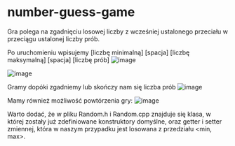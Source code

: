 # number-guess-game

Gra polega na zgadnięciu losowej liczby z wcześniej ustalonego przeciału w przeciągu ustalonej liczby prób.


Po uruchomieniu wpisujemy [liczbę minimalną] [spacja] [liczbę maksymalną] [spacja] [liczbę prób]
![image](https://github.com/bartpomietlo/number-guess-game/assets/163325596/3cc3208a-82e6-4305-9a45-bf3e5b2b30f9)

![image](https://github.com/bartpomietlo/number-guess-game/assets/163325596/a29e558b-ac95-4558-b53d-580dfbc2185e)

Gramy dopóki zgadniemy lub skończy nam się liczba prób
![image](https://github.com/bartpomietlo/number-guess-game/assets/163325596/40e09431-4505-4413-bdd4-0f98298db7e5)

Mamy również możliwość powtórzenia gry:
![image](https://github.com/bartpomietlo/number-guess-game/assets/163325596/a61e4d63-7487-468b-b562-442dbfcd70d3)


Warto dodać, że w pliku Random.h i Random.cpp znajduje się klasa, w której zostały już zdefiniowane konstruktory domyślne, oraz getter i setter zmiennej,
która w naszym przypadku jest losowana z przedziału <min, max>.

